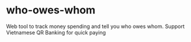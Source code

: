 # who-owes-whom
Web tool to track money spending and tell you who owes whom. Support Vietnamese QR Banking for quick paying
